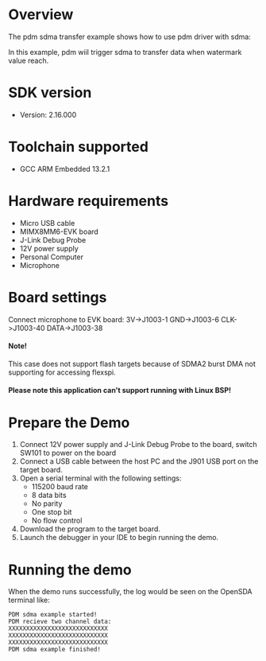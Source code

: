 Overview
========
The pdm sdma transfer example shows how to use pdm driver with sdma:

In this example, pdm wiil trigger sdma to transfer data when watermark value reach.

SDK version
===========
- Version: 2.16.000

Toolchain supported
===================
- GCC ARM Embedded  13.2.1

Hardware requirements
=====================
- Micro USB cable
- MIMX8MM6-EVK  board
- J-Link Debug Probe
- 12V power supply
- Personal Computer
- Microphone

Board settings
==============
Connect microphone to EVK board:
3V->J1003-1
GND->J1003-6
CLK->J1003-40
DATA->J1003-38

#### Note! ####
This case does not support flash targets because of SDMA2 burst DMA not supporting for accessing flexspi.

#### Please note this application can't support running with Linux BSP! ####

Prepare the Demo
================
1.  Connect 12V power supply and J-Link Debug Probe to the board, switch SW101 to power on the board
2.  Connect a USB cable between the host PC and the J901 USB port on the target board.
3.  Open a serial terminal with the following settings:
    - 115200 baud rate
    - 8 data bits
    - No parity
    - One stop bit
    - No flow control
4.  Download the program to the target board.
5.  Launch the debugger in your IDE to begin running the demo.


Running the demo
================
When the demo runs successfully,  the log would be seen on the OpenSDA terminal like:
~~~~~~~~~~~~~~~~~~~
PDM sdma example started!
PDM recieve two channel data:
XXXXXXXXXXXXXXXXXXXXXXXXXXXX
XXXXXXXXXXXXXXXXXXXXXXXXXXXX
XXXXXXXXXXXXXXXXXXXXXXXXXXXX
PDM sdma example finished!
~~~~~~~~~~~~~~~~~~~



